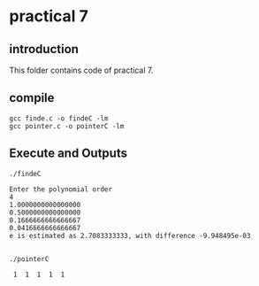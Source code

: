 # practical 7

## introduction
This folder contains code of practical 7.


## compile
```
gcc finde.c -o findeC -lm
gcc pointer.c -o pointerC -lm
```

## Execute and Outputs
```
./findeC

Enter the polynomial order
4
1.0000000000000000
0.5000000000000000
0.1666666666666667
0.0416666666666667
e is estimated as 2.7083333333, with difference -9.948495e-03


./pointerC

 1  1  1  1  1
```